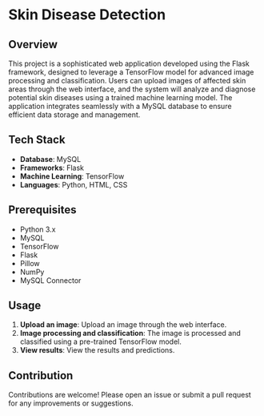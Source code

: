 # Skin Disease Detection

## Overview
This project is a sophisticated web application developed using the Flask framework, designed to leverage a TensorFlow model for advanced image processing and classification. Users can upload images of affected skin areas through the web interface, and the system will analyze and diagnose potential skin diseases using a trained machine learning model. The application integrates seamlessly with a MySQL database to ensure efficient data storage and management. 

## Tech Stack
- **Database**: MySQL
- **Frameworks**: Flask
- **Machine Learning**: TensorFlow
- **Languages**: Python, HTML, CSS

## Prerequisites
- Python 3.x
- MySQL
- TensorFlow
- Flask
- Pillow
- NumPy
- MySQL Connector

## Usage
1. **Upload an image**: Upload an image through the web interface.
2. **Image processing and classification**: The image is processed and classified using a pre-trained TensorFlow model.
3. **View results**: View the results and predictions.

## Contribution
Contributions are welcome! Please open an issue or submit a pull request for any improvements or suggestions.
